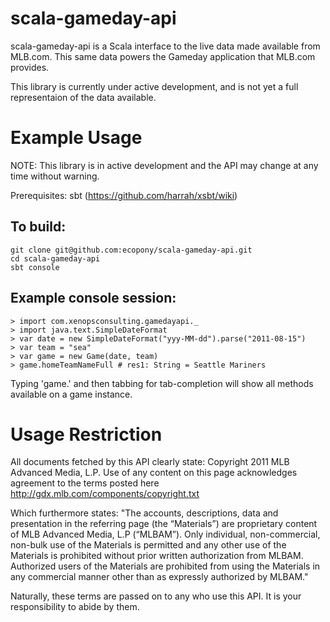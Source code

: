 scala-gameday-api
=================

scala-gameday-api is a Scala interface to the live data made available from MLB.com. This same data powers the Gameday
application that MLB.com provides.

This library is currently under active development, and is not yet a full representaion of the data available.

Example Usage
=============

NOTE: This library is in active development and the API may change at any time without warning.

Prerequisites: sbt (https://github.com/harrah/xsbt/wiki)

To build:
---------

    git clone git@github.com:ecopony/scala-gameday-api.git
    cd scala-gameday-api
    sbt console

Example console session:
------------------------

    > import com.xenopsconsulting.gamedayapi._
    > import java.text.SimpleDateFormat
    > var date = new SimpleDateFormat("yyy-MM-dd").parse("2011-08-15")
    > var team = "sea"
    > var game = new Game(date, team)
    > game.homeTeamNameFull # res1: String = Seattle Mariners

Typing 'game.' and then tabbing for tab-completion will show all methods available on a game instance.


Usage Restriction
=================

All documents fetched by this API clearly state: Copyright 2011 MLB Advanced Media, L.P. Use of any content on this page
acknowledges agreement to the terms posted here http://gdx.mlb.com/components/copyright.txt

Which furthermore states: "The accounts, descriptions, data and presentation in the referring page (the “Materials”) are
proprietary content of MLB Advanced Media, L.P (“MLBAM”). Only individual, non-commercial, non-bulk use of the Materials
is permitted and any other use of the Materials is prohibited without prior written authorization from MLBAM. Authorized
users of the Materials are prohibited from using the Materials in any commercial manner other than as
expressly authorized by MLBAM."

Naturally, these terms are passed on to any who use this API. It is your responsibility to abide by them.

